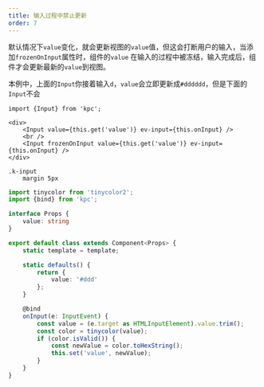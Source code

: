 ```yaml
---
title: 输入过程中禁止更新
order: 7
---
```


默认情况下`value`变化，就会更新视图的`value`值，但这会打断用户的输入，当添加`frozenOnInput`属性时，组件的`value`
在输入的过程中被冻结，输入完成后，组件才会更新最新的`value`到视图。

本例中，上面的`Input`你接着输入`d`，`value`会立即更新成`#dddddd`，但是下面的`Input`不会

```vdt
import {Input} from 'kpc';

<div>
    <Input value={this.get('value')} ev-input={this.onInput} />
    <br />
    <Input frozenOnInput value={this.get('value')} ev-input={this.onInput} />
</div>
```

```styl
.k-input
    margin 5px
```

```ts
import tinycolor from 'tinycolor2';
import {bind} from 'kpc';

interface Props {
    value: string
}

export default class extends Component<Props> {
    static template = template;

    static defaults() {
        return {
            value: '#ddd'
        };
    }

    @bind
    onInput(e: InputEvent) {
        const value = (e.target as HTMLInputElement).value.trim();
        const color = tinycolor(value);
        if (color.isValid()) {
            const newValue = color.toHexString();
            this.set('value', newValue);
        }
    }
}
```
